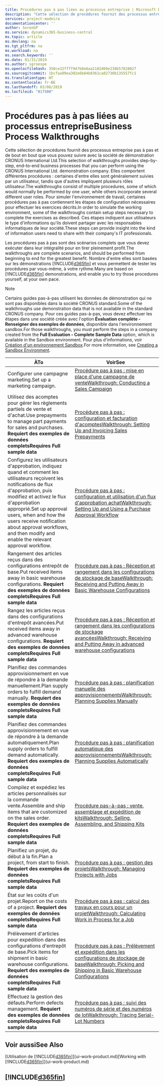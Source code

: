 ```yaml
---
title: Procédures pas à pas liées au processus entreprise | Microsoft Docs
description: "Cette sélection de procédures fournit des processus entreprise pas à pas et de bout en bout que vous pouvez suivre avec la société de démonstration CRONUS International Ltd. Elles comportent différentes procédures : certaines d'entre elles sont généralement suivies par un utilisateur, tandis que d'autres impliquent plusieurs rôles utilisateur. Pour simuler l'environnement de travail, certaines procédures pas à pas contiennent les étapes de configuration nécessaires pour effectuer les exercices décrits. Ces étapes indiquent aux utilisateurs le type d'informations qu'ils doivent partager avec les responsables informatiques de leur société."
services: project-madeira
documentationcenter: ''
author: SorenGP
ms.service: dynamics365-business-central
ms.topic: article
ms.devlang: na
ms.tgt_pltfrm: na
ms.workload: na
ms.search.keywords: ''
ms.date: 01/31/2019
ms.author: sgroespe
ms.openlocfilehash: 350ce32ffff947b8e6aa2182d69e238b5782802f
ms.sourcegitcommit: 1bcfaa99ea302e6b84b8361ca02730b135557fc1
ms.translationtype: HT
ms.contentlocale: fr-BE
ms.lasthandoff: 03/08/2019
ms.locfileid: "817500"
---
```

# <a name="business-process-walkthroughs"></a><span data-ttu-id="0d320-106">Procédures pas à pas liées au processus entreprise</span><span class="sxs-lookup"><span data-stu-id="0d320-106">Business Process Walkthroughs</span></span>
<span data-ttu-id="0d320-107">Cette sélection de procédures fournit des processus entreprise pas à pas et de bout en bout que vous pouvez suivre avec la société de démonstration CRONUS International Ltd.</span><span class="sxs-lookup"><span data-stu-id="0d320-107">This selection of walkthroughs provides step-by-step, end-to-end business processes that you can perform using the CRONUS International Ltd. demonstration company.</span></span> <span data-ttu-id="0d320-108">Elles comportent différentes procédures : certaines d'entre elles sont généralement suivies par un utilisateur, tandis que d'autres impliquent plusieurs rôles utilisateur.</span><span class="sxs-lookup"><span data-stu-id="0d320-108">The walkthroughs consist of multiple procedures, some of which would normally be performed by one user, while others incorporate several different user roles.</span></span> <span data-ttu-id="0d320-109">Pour simuler l'environnement de travail, certaines procédures pas à pas contiennent les étapes de configuration nécessaires pour effectuer les exercices décrits.</span><span class="sxs-lookup"><span data-stu-id="0d320-109">In order to simulate the working environment, some of the walkthroughs contain setup steps necessary to complete the exercises as described.</span></span> <span data-ttu-id="0d320-110">Ces étapes indiquent aux utilisateurs le type d'informations qu'ils doivent partager avec les responsables informatiques de leur société.</span><span class="sxs-lookup"><span data-stu-id="0d320-110">These steps can provide insight into the kind of information users need to share with their company's IT professionals.</span></span>  

 <span data-ttu-id="0d320-111">Les procédures pas à pas sont des scénarios complets que vous devez exécuter dans leur intégralité pour en tirer pleinement profit.</span><span class="sxs-lookup"><span data-stu-id="0d320-111">The walkthroughs are complete scenarios, and should be performed from beginning to end for the greatest benefit.</span></span> <span data-ttu-id="0d320-112">Nombre d'entre elles sont basées sur les démonstrations [!INCLUDE[d365fin](includes/d365fin_md.md)] et vous permettent de tester les procédures par vous-même, à votre rythme.</span><span class="sxs-lookup"><span data-stu-id="0d320-112">Many are based on [!INCLUDE[d365fin](includes/d365fin_md.md)] demonstrations, and enable you to try those procedures yourself, at your own pace.</span></span>  

> [!NOTE]
> <span data-ttu-id="0d320-113">Certains guides pas-à-pas utilisent les données de démonstration qui ne sont pas disponibles dans la société CRONUS standard.</span><span class="sxs-lookup"><span data-stu-id="0d320-113">Some of the walkthroughs use demonstration data that is not available in the standard CRONUS company.</span></span> <span data-ttu-id="0d320-114">Pour ces guides pas-à-pas, vous devez effectuer les étapes dans une société créée avec l'option **Évaluation complète - Renseigner des exemples de données**, disponible dans l'environnement sandbox.</span><span class="sxs-lookup"><span data-stu-id="0d320-114">For those walkthroughs, you must perform the steps in a company created from the **Full Evaluation - Complete Sample Data** option, which is available in the Sandbox environment.</span></span> <span data-ttu-id="0d320-115">Pour plus d’informations, voir [Création d'un environnement Sandbox](across-how-create-sandbox-environment.md).</span><span class="sxs-lookup"><span data-stu-id="0d320-115">For more information, see [Creating a Sandbox Environment](across-how-create-sandbox-environment.md).</span></span>

|<span data-ttu-id="0d320-116">À</span><span class="sxs-lookup"><span data-stu-id="0d320-116">To</span></span>|<span data-ttu-id="0d320-117">Voir</span><span class="sxs-lookup"><span data-stu-id="0d320-117">See</span></span>|  
|--------|---------|  
|<span data-ttu-id="0d320-118">Configurer une campagne marketing.</span><span class="sxs-lookup"><span data-stu-id="0d320-118">Set up a marketing campaign.</span></span>|[<span data-ttu-id="0d320-119">Procédure pas à pas : mise en place d'une campagne de vente</span><span class="sxs-lookup"><span data-stu-id="0d320-119">Walkthrough: Conducting a Sales Campaign</span></span>](walkthrough-conducting-a-sales-campaign.md)|  
|<span data-ttu-id="0d320-120">Utilisez des acomptes pour gérer les règlements partiels de vente et d'achat.</span><span class="sxs-lookup"><span data-stu-id="0d320-120">Use prepayments to manage part payments for sales and purchases.</span></span> <span data-ttu-id="0d320-121">**Requiert des exemples de données complets**</span><span class="sxs-lookup"><span data-stu-id="0d320-121">**Requires Full sample data**</span></span> |[<span data-ttu-id="0d320-122">Procédure pas à pas : configuration et facturation d'acomptes</span><span class="sxs-lookup"><span data-stu-id="0d320-122">Walkthrough: Setting Up and Invoicing Sales Prepayments</span></span>](walkthrough-setting-up-and-invoicing-sales-prepayments.md)|  
|<span data-ttu-id="0d320-123">Configurez les utilisateurs d'approbation, indiquez quand et comment les utilisateurs reçoivent les notifications de flux d'approbation, puis modifiez et activez le flux d'approbation approprié.</span><span class="sxs-lookup"><span data-stu-id="0d320-123">Set up approval users, when and how the users receive notification about approval workflows, and then modify and enable the relevant approval workflow.</span></span>|[<span data-ttu-id="0d320-124">Procédure pas à pas : configuration et utilisation d'un flux d'approbation achat</span><span class="sxs-lookup"><span data-stu-id="0d320-124">Walkthrough: Setting Up and Using a Purchase Approval Workflow</span></span>](walkthrough-setting-up-and-using-a-purchase-approval-workflow.md)|  
|<span data-ttu-id="0d320-125">Rangement des articles reçus dans des configurations entrepôt de base.</span><span class="sxs-lookup"><span data-stu-id="0d320-125">Put received items away in basic warehouse configurations.</span></span> <span data-ttu-id="0d320-126">**Requiert des exemples de données complets**</span><span class="sxs-lookup"><span data-stu-id="0d320-126">**Requires Full sample data**</span></span>|[<span data-ttu-id="0d320-127">Procédure pas à pas : Réception et rangement dans les configurations de stockage de base</span><span class="sxs-lookup"><span data-stu-id="0d320-127">Walkthrough: Receiving and Putting Away in Basic Warehouse Configurations</span></span>](walkthrough-receiving-and-putting-away-in-basic-warehousing.md)|  
|<span data-ttu-id="0d320-128">Rangez les articles reçus dans des configurations d'entrepôt avancées.</span><span class="sxs-lookup"><span data-stu-id="0d320-128">Put received items away in advanced warehouse configurations.</span></span> <span data-ttu-id="0d320-129">**Requiert des exemples de données complets**</span><span class="sxs-lookup"><span data-stu-id="0d320-129">**Requires Full sample data**</span></span>|[<span data-ttu-id="0d320-130">Procédure pas à pas : Réception et rangement dans les configurations de stockage avancées</span><span class="sxs-lookup"><span data-stu-id="0d320-130">Walkthrough: Receiving and Putting Away in advanced warehouse configurations</span></span>](walkthrough-receiving-and-putting-away-in-advanced-warehousing.md)|  
|<span data-ttu-id="0d320-131">Planifiez des commandes approvisionnement en vue de répondre à la demande manuellement.</span><span class="sxs-lookup"><span data-stu-id="0d320-131">Plan supply orders to fulfill demand manually.</span></span> <span data-ttu-id="0d320-132">**Requiert des exemples de données complets**</span><span class="sxs-lookup"><span data-stu-id="0d320-132">**Requires Full sample data**</span></span>|[<span data-ttu-id="0d320-133">Procédure pas à pas : planification manuelle des approvisionnements</span><span class="sxs-lookup"><span data-stu-id="0d320-133">Walkthrough: Planning Supplies Manually</span></span>](walkthrough-planning-supplies-manually.md)|  
|<span data-ttu-id="0d320-134">Planifiez des commandes approvisionnement en vue de répondre à la demande automatiquement.</span><span class="sxs-lookup"><span data-stu-id="0d320-134">Plan supply orders to fulfill demand automatically.</span></span> <span data-ttu-id="0d320-135">**Requiert des exemples de données complets**</span><span class="sxs-lookup"><span data-stu-id="0d320-135">**Requires Full sample data**</span></span>|[<span data-ttu-id="0d320-136">Procédure pas à pas : planification automatique des approvisionnements</span><span class="sxs-lookup"><span data-stu-id="0d320-136">Walkthrough: Planning Supplies Automatically</span></span>](walkthrough-planning-supplies-automatically.md)|  
|<span data-ttu-id="0d320-137">Compilez et expédiez les articles personnalisés sur la commande vente.</span><span class="sxs-lookup"><span data-stu-id="0d320-137">Assemble and ship items that are customized on the sales order.</span></span> <span data-ttu-id="0d320-138">**Requiert des exemples de données complets**</span><span class="sxs-lookup"><span data-stu-id="0d320-138">**Requires Full sample data**</span></span>|[<span data-ttu-id="0d320-139">Procédure pas-à-pas : vente, assemblage et expédition de kits</span><span class="sxs-lookup"><span data-stu-id="0d320-139">Walkthrough: Selling, Assembling, and Shipping Kits</span></span>](walkthrough-selling-assembling-and-shipping-kits.md)|  
|<span data-ttu-id="0d320-140">Planifiez un projet, du début à la fin.</span><span class="sxs-lookup"><span data-stu-id="0d320-140">Plan a project, from start to finish.</span></span> <span data-ttu-id="0d320-141">**Requiert des exemples de données complets**</span><span class="sxs-lookup"><span data-stu-id="0d320-141">**Requires Full sample data**</span></span>|[<span data-ttu-id="0d320-142">Procédure pas à pas : gestion des projets</span><span class="sxs-lookup"><span data-stu-id="0d320-142">Walkthrough: Managing Projects with Jobs</span></span>](walkthrough-managing-projects-with-jobs.md)|  
|<span data-ttu-id="0d320-143">État sur les coûts d'un projet.</span><span class="sxs-lookup"><span data-stu-id="0d320-143">Report on the costs of a project.</span></span> <span data-ttu-id="0d320-144">**Requiert des exemples de données complets**</span><span class="sxs-lookup"><span data-stu-id="0d320-144">**Requires Full sample data**</span></span>|[<span data-ttu-id="0d320-145">Procédure pas à pas : calcul des travaux en cours pour un projet</span><span class="sxs-lookup"><span data-stu-id="0d320-145">Walkthrough: Calculating Work in Process for a Job</span></span>](walkthrough-calculating-work-in-process-for-a-job.md)|  
|<span data-ttu-id="0d320-146">Prélèvement d'articles pour expédition dans des configurations d'entrepôt de base.</span><span class="sxs-lookup"><span data-stu-id="0d320-146">Pick items for shipment in basic warehouse configurations.</span></span> <span data-ttu-id="0d320-147">**Requiert des exemples de données complets**</span><span class="sxs-lookup"><span data-stu-id="0d320-147">**Requires Full sample data**</span></span>|[<span data-ttu-id="0d320-148">Procédure pas à pas : Prélèvement et expédition dans les configurations de stockage de base</span><span class="sxs-lookup"><span data-stu-id="0d320-148">Walkthrough: Picking and Shipping in Basic Warehouse Configurations</span></span>](walkthrough-picking-and-shipping-in-basic-warehousing.md)|  
|<span data-ttu-id="0d320-149">Effectuez la gestion des défauts.</span><span class="sxs-lookup"><span data-stu-id="0d320-149">Perform defects management.</span></span> <span data-ttu-id="0d320-150">**Requiert des exemples de données complets**</span><span class="sxs-lookup"><span data-stu-id="0d320-150">**Requires Full sample data**</span></span>|[<span data-ttu-id="0d320-151">Procédure pas à pas : suivi des numéros de série et des numéros de lot</span><span class="sxs-lookup"><span data-stu-id="0d320-151">Walkthrough: Tracing Serial-Lot Numbers</span></span>](walkthrough-tracing-serial-lot-numbers.md)|  

## <a name="see-also"></a><span data-ttu-id="0d320-152">Voir aussi</span><span class="sxs-lookup"><span data-stu-id="0d320-152">See Also</span></span>
<span data-ttu-id="0d320-153">[Utilisation de [!INCLUDE[d365fin](includes/d365fin_md.md)]](ui-work-product.md)</span><span class="sxs-lookup"><span data-stu-id="0d320-153">[Working with [!INCLUDE[d365fin](includes/d365fin_md.md)]](ui-work-product.md)</span></span>  

## [!INCLUDE[d365fin](includes/free_trial_md.md)]  
